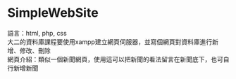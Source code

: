# SimpleWebSite
語言：html, php, css  
大二的資料庫課程要使用xampp建立網頁伺服器，並寫個網頁對資料庫進行新增、修改、刪除  
網頁介紹：類似一個新聞網頁，使用這可以把新聞的看法留言在新聞底下，也可自行新增新聞  
